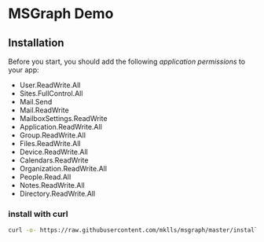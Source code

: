 # MSGraph Demo

## Installation

<!-- 
1. clone this repo
2. create a copy for .env.example, rename it to .env
3. change the values of the file to your own
4. modify the schedule in your favor, then add it to cron
5. enjoy
-->

Before you start, you should add the following *application permissions* to your app:

- User.ReadWrite.All
- Sites.FullControl.All
- Mail.Send
- Mail.ReadWrite
- MailboxSettings.ReadWrite
- Application.ReadWrite.All
- Group.ReadWrite.All
- Files.ReadWrite.All
- Device.ReadWrite.All
- Calendars.ReadWrite
- Organization.ReadWrite.All
- People.Read.All
- Notes.ReadWrite.All
- Directory.ReadWrite.All

### install with curl

```bash
curl -o- https://raw.githubusercontent.com/mklls/msgraph/master/install.sh | bash
```
